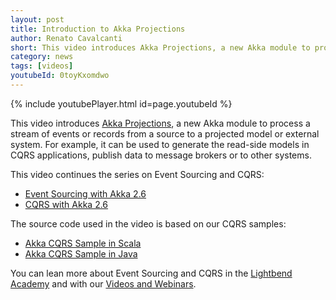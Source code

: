 ```yaml
---
layout: post
title: Introduction to Akka Projections
author: Renato Cavalcanti
short: This video introduces Akka Projections, a new Akka module to process a stream of events or records from a source to a projected model or external system.
category: news
tags: [videos]
youtubeId: 0toyKxomdwo
---
```


{% include youtubePlayer.html id=page.youtubeId %}

This video introduces [Akka Projections](https://doc.akka.io/docs/akka-projection/current/), a new Akka module to process a stream of events or records from a source to a projected model or external system. For example, it can be used to generate the read-side models in CQRS applications, publish data to message brokers or to other systems.

This video continues the series on Event Sourcing and CQRS:

* [Event Sourcing with Akka 2.6](https://akka.io/blog/news/2020/01/07/akka-event-sourcing-video)
* [CQRS with Akka 2.6](https://akka.io/blog/news/2020/02/05/akka-cqrs-video)

The source code used in the video is based on our CQRS samples:

* [Akka CQRS Sample in Scala](https://developer.lightbend.com/start/?group=akka&project=akka-samples-cqrs-scala)
* [Akka CQRS Sample in Java](https://developer.lightbend.com/start/?group=akka&project=akka-samples-cqrs-java)

You can lean more about Event Sourcing and CQRS in the [Lightbend Academy](https://academy.lightbend.com) and with our [Videos and Webinars](https://www.lightbend.com/videos-and-webinars).

